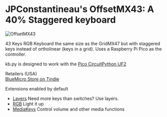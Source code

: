 # JPConstantineau's OffsetMX43: A 40% Staggered keyboard

![OffsetMX43](https://cdn.tindiemedia.com/images/resize/Y9o1UdtekCSE5Jp5FesV2Q3qvCE=/p/fit-in/653x435/filters:fill(fff)/i/556481/products/2021-10-26T23%3A40%3A53.317Z-PXL_20211026_234121626.jpg?1635266543)

43 Keys RGB Keyboard the same size as the GridMX47 but with staggered keys instead of ortholinear (keys in a grid).  Uses a Raspberry Pi Pico as the controller.

kb.py is designed to work with the [Pico CircuitPython UF2](https://circuitpython.org/board/raspberry_pi_pico/)

Retailers (USA)  
[BlueMicro Store on Tindie](https://www.tindie.com/products/jpconstantineau/43-keys-rgb-keyboard-using-raspberry-pi-pico/)

Extensions enabled by default  
- [Layers](https://github.com/KMKfw/kmk_firmware/tree/master/docs/layers.md) Need more keys than switches? Use layers.
- [RGB](https://github.com/KMKfw/kmk_firmware/tree/master/docs/rgb.md) Light it up
- [MediaKeys](https://github.com/KMKfw/kmk_firmware/tree/master/docs/media_keys.md) Control volume and other media functions
